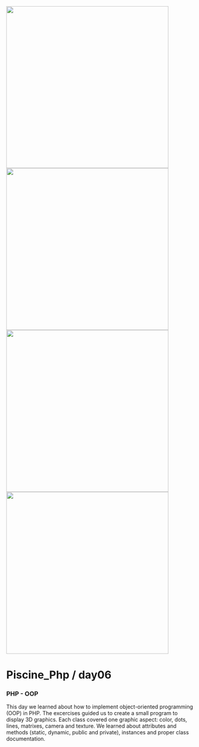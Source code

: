 <img src="../resources/images/.png" width="430">
<img src="../resources/images/.png" width="430">
<img src="../resources/images/.png" width="430">
<img src="../resources/images/.png" width="430">

# Piscine_Php / day06

### PHP - OOP

This day we learned about how to implement object-oriented programming (OOP) in PHP. The excercises guided us to create a small program to display 3D graphics. Each class covered one graphic aspect: color, dots, lines, matrixes, camera and texture. We learned about attributes and methods (static, dynamic, public and private), instances and proper class documentation.
